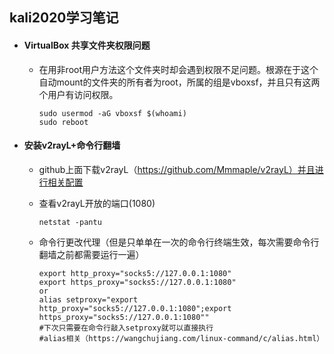 ## kali2020学习笔记

* #### **VirtualBox 共享文件夹权限问题**

  * 在用非root用户方法这个文件夹时却会遇到权限不足问题。根源在于这个自动mount的文件夹的所有者为root，所属的组是vboxsf，并且只有这两个用户有访问权限。

    ```shell
    sudo usermod -aG vboxsf $(whoami)
    sudo reboot
    ```

    

* #### 安装v2rayL+命令行翻墙

  * github上面下载v2rayL（https://github.com/Mmmaple/v2rayL）并且进行相关配置

  * 查看v2rayL开放的端口(1080)

    ```shell
    netstat -pantu
    ```
    
  * 命令行更改代理（但是只单单在一次的命令行终端生效，每次需要命令行翻墙之前都需要运行一遍）
  
    ```shell
    export http_proxy="socks5://127.0.0.1:1080"
    export https_proxy="socks5://127.0.0.1:1080"
    or
    alias setproxy="export http_proxy="socks5://127.0.0.1:1080";export https_proxy="socks5://127.0.0.1:1080""
    #下次只需要在命令行敲入setproxy就可以直接执行
    #alias相关（https://wangchujiang.com/linux-command/c/alias.html）
    ```
  
    